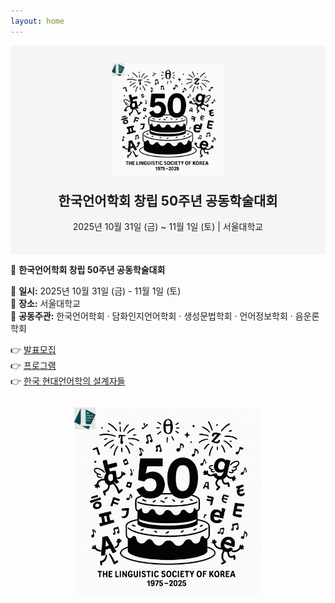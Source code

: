 ```yaml
---
layout: home
---
```


<!-- 배너 영역 시작 -->
<div style="background-color: #f5f5f5; padding: 2em 0; text-align: center;">
  <img src="/assets/img/50th_logo.png" alt="50주년 로고" style="width: 180px; border-radius: 8px;"><br>
  <h2 style="margin-top: 1em; font-size: 1.5em;">한국언어학회 창립 50주년 공동학술대회</h2>
  <p style="margin: 0.5em 0;">2025년 10월 31일 (금) ~ 11월 1일 (토) | 서울대학교</p>
</div>
<!-- 배너 영역 끝 -->

<!-- 본문 시작 -->
<p>
  🎉 <strong>한국언어학회 창립 50주년 공동학술대회</strong>
</p>

<p>
  📅 <strong>일시:</strong> 2025년 10월 31일 (금) - 11월 1일 (토)<br>
  📍 <strong>장소:</strong> 서울대학교<br>
  🤝 <strong>공동주관:</strong> 한국언어학회 · 담화인지언어학회 · 생성문법학회 · 언어정보학회 · 음운론학회
</p>

<p>
  👉 <a href="/call-for-paper/">발표모집</a><br>
  👉 <a href="/program/">프로그램</a><br>
  👉 <a href="/architects/">한국 현대언어학의 설계자들</a>
</p>

<!-- 이미지 정중앙 정렬 -->
<div style="text-align: center; margin-top: 2em;">
  <img src="/assets/img/50th_logo.png" alt="50주년 로고" width="300">
</div>
